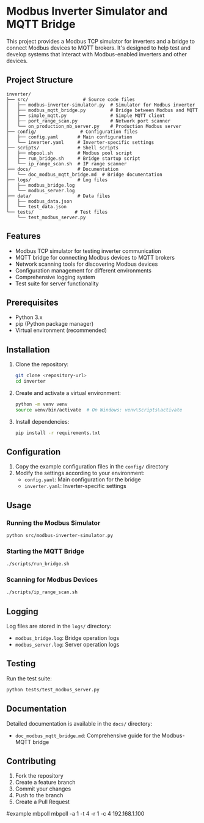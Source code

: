 # Modbus Inverter Simulator and MQTT Bridge

This project provides a Modbus TCP simulator for inverters and a bridge to connect Modbus devices to MQTT brokers. It's designed to help test and develop systems that interact with Modbus-enabled inverters and other devices.

## Project Structure

```
inverter/
├── src/                    # Source code files
│   ├── modbus-inverter-simulator.py  # Simulator for Modbus inverter
│   ├── modbus_mqtt_bridge.py         # Bridge between Modbus and MQTT
│   ├── simple_mqtt.py                # Simple MQTT client
│   ├── port_range_scan.py            # Network port scanner
│   └── on_production_mb_server.py    # Production Modbus server
├── config/                # Configuration files
│   ├── config.yaml       # Main configuration
│   └── inverter.yaml     # Inverter-specific settings
├── scripts/              # Shell scripts
│   ├── mbpool.sh         # Modbus pool script
│   ├── run_bridge.sh     # Bridge startup script
│   └── ip_range_scan.sh  # IP range scanner
├── docs/                 # Documentation
│   └── doc_modbus_mqtt_bridge.md  # Bridge documentation
├── logs/                 # Log files
│   ├── modbus_bridge.log
│   └── modbus_server.log
├── data/                 # Data files
│   ├── modbus_data.json
│   └── test_data.json
└── tests/               # Test files
    └── test_modbus_server.py
```

## Features

- Modbus TCP simulator for testing inverter communication
- MQTT bridge for connecting Modbus devices to MQTT brokers
- Network scanning tools for discovering Modbus devices
- Configuration management for different environments
- Comprehensive logging system
- Test suite for server functionality

## Prerequisites

- Python 3.x
- pip (Python package manager)
- Virtual environment (recommended)

## Installation

1. Clone the repository:
   ```bash
   git clone <repository-url>
   cd inverter
   ```

2. Create and activate a virtual environment:
   ```bash
   python -m venv venv
   source venv/bin/activate  # On Windows: venv\Scripts\activate
   ```

3. Install dependencies:
   ```bash
   pip install -r requirements.txt
   ```

## Configuration

1. Copy the example configuration files in the `config/` directory
2. Modify the settings according to your environment:
   - `config.yaml`: Main configuration for the bridge
   - `inverter.yaml`: Inverter-specific settings

## Usage

### Running the Modbus Simulator

```bash
python src/modbus-inverter-simulator.py
```

### Starting the MQTT Bridge

```bash
./scripts/run_bridge.sh
```

### Scanning for Modbus Devices

```bash
./scripts/ip_range_scan.sh
```

## Logging

Log files are stored in the `logs/` directory:
- `modbus_bridge.log`: Bridge operation logs
- `modbus_server.log`: Server operation logs

## Testing

Run the test suite:
```bash
python tests/test_modbus_server.py
```

## Documentation

Detailed documentation is available in the `docs/` directory:
- `doc_modbus_mqtt_bridge.md`: Comprehensive guide for the Modbus-MQTT bridge

## Contributing

1. Fork the repository
2. Create a feature branch
3. Commit your changes
4. Push to the branch
5. Create a Pull Request


#example mbpoll
mbpoll -a 1 -t 4 -r 1 -c 4 192.168.1.100